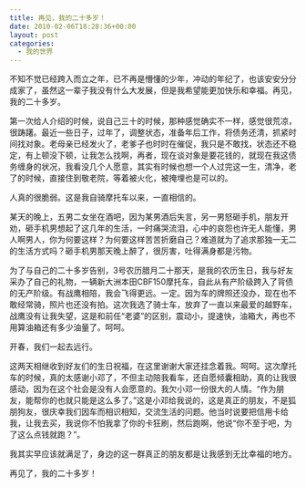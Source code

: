 ```yaml
---
title: 再见，我的二十多岁！
date: 2010-02-06T18:28:36+00:00
layout: post
categories:
  - 我的世界
---
```

不知不觉已经跨入而立之年，已不再是懵懂的少年，冲动的年纪了，也该安安分分成家了，虽然这一辈子我没有什么大发展，但是我希望能更加快乐和幸福。再见，我的二十多岁。

第一次给人介绍的时候，说自己三十的时候，那种感觉确实不一样，感觉很荒凉，很踌躇。最近一些日子，过年了，调整状态，准备年后工作，将债务还清，抓紧时间找对象。老母亲已经发火了，老爹子也时时在催促，我只是不敢找，状态还不稳定，有上顿没下顿，让我怎么找啊，再者，现在谈对象是要花钱的，就现在我这债务缠身的状况，我看没几个人愿意，其实有时候也想一个人过完这一生，清净，老了的时候，直接住到敬老院，等着被火化，被掩埋也是可以的。

人真的很脆弱。这是我自骑摩托车以来，一直相信的。

某天的晚上，五男二女坐在酒吧，因为某男酒后失言，另一男怒砸手机，朋友开劝，砸手机男想起了这几年的生活，一时痛哭流泪，心中的哀怨也许无人能懂，男人啊男人，你为何要这样？为何要这样苦苦折磨自己？难道就为了追求那独一无二的生活方式吗？砸手机男那天晚上醉了，很厉害，吐得满身都是污物。

为了与自己的二十多岁告别，3号农历腊月二十那天，是我的农历生日，我与好友采办了自己的礼物，一辆新大洲本田CBF150摩托车，自此从有产阶级跨入了背债的无产阶级。有战鹰相陪，我会飞得更远。一定。因为车的牌照还没办，现在也不敢经常骑，照片也还没有拍。这次我选了骑士车，放弃了一直以来最爱的越野车，战鹰没有让我失望，这是和前任“老婆”的区别，震动小，提速快，油箱大，再也不用算油箱还有多少油量了。呵呵。
<!--more-->
开春，我们一起去远行。

这两天相继收到好友们的生日祝福，在这里谢谢大家还挂念着我。呵呵。这次摩托车的时候，真的太感谢小邓了，不但主动陪我看车，还自愿倾囊相助，真的让我很感动，因为在这个社会是没有人会愿意的。我欠小邓一份很大的人情。“作为朋友，能帮你的也就只能是这么多了。”这是小邓给我说的，这是真正的朋友，不是狐朋狗友，很庆幸我们因车而相识相知，交流生活的问题。他当时说要把信用卡给我，让我去买，我说你不怕我拿了你的卡狂刷，然后跑啊，他说“你不至于吧，为了这么点钱就跑？”。

我其实早应该就满足了，身边的这一群真正的朋友都是让我感到无比幸福的地方。

再见了，我的二十多岁！